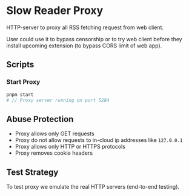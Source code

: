# Slow Reader Proxy

HTTP-server to proxy all RSS fetching request from web client.

User could use it to bypass censorship or to try web client before they install upcoming extension (to bypass CORS limit of web app).

## Scripts

### Start Proxy

```sh
pnpm start
# // Proxy server running on port 5284
```

## Abuse Protection

- Proxy allows only GET requests
- Proxy do not allow requests to in-cloud ip addresses like `127.0.0.1`
- Proxy allows only HTTP or HTTPS protocols
- Proxy removes cookie headers

## Test Strategy

To test proxy we emulate the real HTTP servers (end-to-end testing).
